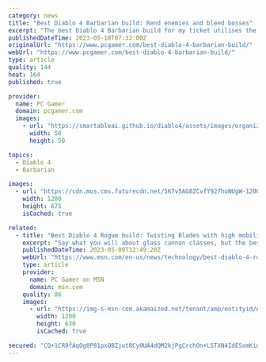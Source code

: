 ```yaml
---
category: news
title: "Best Diablo 4 Barbarian build: Rend enemies and bleed bosses"
excerpt: "The best Diablo 4 Barbarian build for my ticket utilises the class's incredible bleed abilities. Attacks like Rend can be absurdly strong, stacking damage on bosses and enemies that'll keep ticking ..."
publishedDateTime: 2023-05-10T07:32:00Z
originalUrl: "https://www.pcgamer.com/best-diablo-4-barbarian-build/"
webUrl: "https://www.pcgamer.com/best-diablo-4-barbarian-build/"
type: article
quality: 144
heat: 164
published: true

provider:
  name: PC Gamer
  domain: pcgamer.com
  images:
    - url: "https://smartableai.github.io/diablo4/assets/images/organizations/pcgamer.com-50x50.jpg"
      width: 50
      height: 50

topics:
  - Diablo 4
  - Barbarian

images:
  - url: "https://cdn.mos.cms.futurecdn.net/5K7v5AG8ZCvfY927hoNUgW-1200-80.jpg"
    width: 1200
    height: 675
    isCached: true

related:
  - title: "Best Diablo 4 Rogue build: Twisting Blades with high mobility AOE damage"
    excerpt: "Say what you will about glass cannon classes, but the best Diablo 4 rogue build can help you actually survive at close range while dealing all the intense damage that scoundrels with daggers are known ..."
    publishedDateTime: 2023-05-09T12:49:20Z
    webUrl: "https://www.msn.com/en-us/news/technology/best-diablo-4-rogue-build-twisting-blades-with-high-mobility-aoe-damage/ar-AA1aXZR8"
    type: article
    provider:
      name: PC Gamer on MSN
      domain: msn.com
    quality: 86
    images:
      - url: "https://img-s-msn-com.akamaized.net/tenant/amp/entityid/AA1as4p0.img?h=630&w=1200&m=6&q=60&o=t&l=f&f=jpg&x=528&y=249"
        width: 1200
        height: 630
        isCached: true

secured: "CQ+1CR9fAqOg0P81pxQBZjut8Cy0UA4dQM2kjPgCrchOn+LSTXN4IdESxmKiwmdhScFX6yqzmO1LQxay2VuqofsZWM7AV7iGd4iPvCaJ/Vz9+CeHZeeSaTuI2v50GxWr2BKfuZSoOcBOiOZCAFvrUcdJmmw8eq5W43f9ARnwo0d0NpQhxoZzjvx8si+kggnngXs733lz7epKSn9DPbz6G7hQ8YDZVQriH3+skxz1ri9ESKGq8hK8YviydGBRLIfIOjFOVGOxIt2+Qmv7XqV8X0whB76ucBUytJIYCS2dpi6vpx30QLEjt5WyktrmG+/37f4sjhw32bUmHEhATGTQzh6vJas0BeIq758AJGhJ6VM=;oG3XICWC8jcmR4Cdypw3zA=="
---
```


